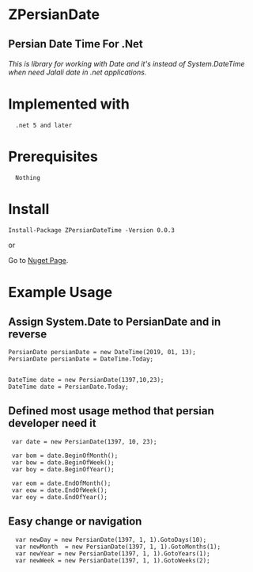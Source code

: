 # ZPersianDate
## Persian Date Time For .Net 

###### This is library for working with Date and it's instead of System.DateTime when need Jalali date in .net applications.

# Implemented with
```
  .net 5 and later
```

# Prerequisites
```
  Nothing
```

# Install
```
Install-Package ZPersianDateTime -Version 0.0.3
```
or 

Go to [Nuget Page](https://www.nuget.org/packages/ZPersianDateTime/).


# Example Usage 


## Assign System.Date to PersianDate and in reverse
  ~~~
  PersianDate persianDate = new DateTime(2019, 01, 13);
  PersianDate persianDate = DateTime.Today;


  DateTime date = new PersianDate(1397,10,23);
  DateTime date = PersianDate.Today;
  
~~~

## Defined most usage method that persian developer need it
  ~~~
   var date = new PersianDate(1397, 10, 23);
   
   var bom = date.BeginOfMonth();
   var bow = date.BeginOfWeek();
   var boy = date.BeginOfYear();

   var eom = date.EndOfMonth();
   var eow = date.EndOfWeek();
   var eoy = date.EndOfYear();
  
~~~

## Easy change or navigation 
  ~~~
    var newDay = new PersianDate(1397, 1, 1).GotoDays(10);
    var newMonth  = new PersianDate(1397, 1, 1).GotoMonths(1);
    var newYear = new PersianDate(1397, 1, 1).GotoYears(1);
    var newWeek = new PersianDate(1397, 1, 1).GotoWeeks(2);


~~~
